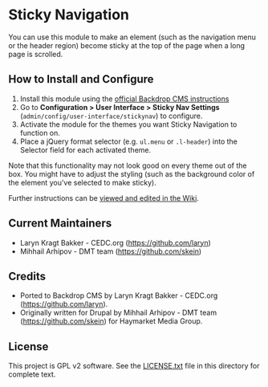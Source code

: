 # Sticky Navigation

You can use this module to make an element (such as the navigation menu or
the header region) become sticky at the top of the page when a long page
is scrolled.

## How to Install and Configure

1. Install this module using the [official Backdrop CMS instructions](https://backdropcms.org/guide/modules)
2. Go to **Configuration > User Interface > Sticky Nav Settings**
   (`admin/config/user-interface/stickynav`) to configure.
3. Activate the module for the themes you want Sticky Navigation to
   function on.
4. Place a jQuery format selector (e.g. `ul.menu` or `.l-header`) into the
   Selector field for each activated theme.

Note that this functionality may not look good on every theme out of the box.
You might have to adjust the styling (such as the background color of the
element you've selected to make sticky).

Further instructions can be [viewed and edited in the Wiki](https://github.com/backdrop-contrib/stickynav/wiki).

## Current Maintainers

- Laryn Kragt Bakker - CEDC.org (https://github.com/laryn)
- Mihhail Arhipov - DMT team (https://github.com/skein)

## Credits

- Ported to Backdrop CMS by Laryn Kragt Bakker - CEDC.org (https://github.com/laryn).
- Originally written for Drupal by Mihhail Arhipov - DMT team (https://github.com/skein) for Haymarket Media Group.

## License

This project is GPL v2 software. See the [LICENSE.txt](LICENSE.txt) file in this directory for
complete text.
